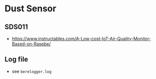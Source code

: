 # Dust Sensor

## SDS011
- https://www.instructables.com/A-Low-cost-IoT-Air-Quality-Monitor-Based-on-Raspbe/

## Log file
- see <code>berelogger.log</code>
